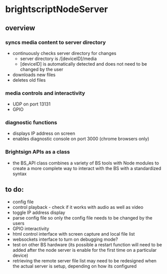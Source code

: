 # brightscriptNodeServer

## overview
### syncs media content to server directory
* continuously checks server directory for changes
  * server directory is /[deviceID]/media
  * [deviceID] is automatically detected and does not need to be changed by the user
* downloads new files
* deletes old files

### media controls and interactivity
* UDP on port 13131
* GPIO

### diagnostic functions
* displays IP address on screen
* enables diagnostic console on port 3000 (chrome browsers only)

### Brightsign APIs as a class
* the BS_API class combines a variety of BS tools with Node modules to create a more complete way to interact with the BS with a standardized syntax

## to do:
* config file
* control playback - check if it works with audio as well as video
* toggle IP address display
* parse config file so only the config file needs to be changed by the users
* GPIO interactivity
* html control interface with screen capture and local file list
* websockets interface to turn on debugging mode?
* test on other BS hardware (its possible a restart function will need to be added after the node server is enable for the first time on a particular device)
* retrieving the remote server file list may need to be redesigned when the actual server is setup, depending on how its configured
